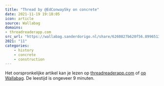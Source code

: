 ```yaml
---
title: "Thread by @EdConwaySky on concrete"
date: 2021-11-19 19:18:05
icon: article
source: Wallabag
domains:
- threadreaderapp.com
src_url: "https://wallabag.sanderdorigo.nl/share/6260827b620f56.89965139"
2021: "11"
categories:
    - history
    - concrete
    - construction
---
```

Het oorspronkelijke artikel kan je lezen op [threadreaderapp.com](https://threadreaderapp.com/thread/1427196420172419073.html) of [op Wallabag](https://wallabag.sanderdorigo.nl/share/6260827b620f56.89965139). De leestijd is ongeveer 9 minuten.